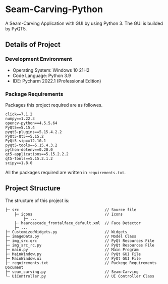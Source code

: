 # Seam-Carving-Python

A Seam-Carving Application with GUI by using Python 3. The GUI is builded by PyQT5.

## Details of Project

### Development Environment

- Operating System: Windows 10 21H2
- Code Language: Python 3.9
- IDE: Pycharm 2022.1 (Professional Edition)

### Package Requirements

Packages this project required are as followes.
```
click==7.1.2
numpy==1.22.3
opencv-python==4.5.5.64
PyQt5==5.15.4
pyqt5-plugins==5.15.4.2.2
PyQt5-Qt5==5.15.2
PyQt5-sip==12.10.1
pyqt5-tools==5.15.4.3.2
python-dotenv==0.20.0
qt5-applications==5.15.2.2.2
qt5-tools==5.15.2.1.2
scipy==1.8.0
```
All the packages required are written in `requirements.txt`.

## Project Structure

The structure of this project is: 
```
├─ src                                      // Source file
    ├─ icons                                // Icons
        ├─ ...
    ├─ haarcascade_frontalface_default.xml  // Face Detector
    ├─ ...
├─ CustomizedWidgets.py                     // Widgets
├─ imageData.py                             // Model Class
├─ img_src.qrc                              // PyQt Resources File
├─ img_src_rc.py                            // PyQt Resources File
├─ main.py                                  // Main Program
├─ MainWindow.py                            // PyQt GUI File
├─ MainWindow.ui                            // PyQt GUI File
├─ requirements.txt                         // Packege Requirements Document
├─ seam_carving.py                          // Seam-Carving
└─ UiController.py                          // UI Controller Class
```

